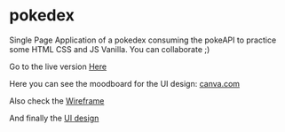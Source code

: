 # pokedex
Single Page Application of a pokedex consuming the pokeAPI to practice some HTML CSS and JS Vanilla. You can collaborate ;)

Go to the live version [Here](https://johannpereze.github.io/pokedex/)

Here you can see the moodboard for the UI design: [canva.com](https://www.canva.com/design/DAEhTBvHpdI/-PknEQq8Wz03gpmuu4VT_w/view?utm_content=DAEhTBvHpdI&utm_campaign=designshare&utm_medium=link&utm_source=sharebutton)

Also check the [Wireframe](https://www.figma.com/file/JD0r2an4dHpQm9S3jVSBZS/PokedexWireframe?node-id=0%3A1)

And finally the [UI design](https://www.figma.com/file/eqsJbL8kUSneFT1cWPTGUj/PokedexUI?node-id=0%3A1)
